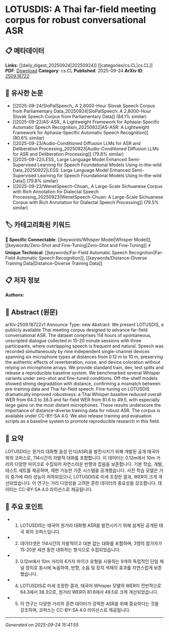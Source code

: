 <!-- KEYWORD_LINKING_METADATA:
{
  "processed_timestamp": "2025-09-24T15:41:55.545371",
  "vocabulary_version": "1.0",
  "selected_keywords": [
    "Far-Field Automatic Speech Recognition",
    "Whisper Model",
    "Distance-Diverse Training Data",
    "Zero-Shot and Fine-Tuning"
  ],
  "rejected_keywords": [],
  "similarity_scores": {
    "Far-Field Automatic Speech Recognition": 0.78,
    "Whisper Model": 0.82,
    "Distance-Diverse Training Data": 0.77,
    "Zero-Shot and Fine-Tuning": 0.8
  },
  "extraction_method": "AI_prompt_based",
  "budget_applied": true,
  "candidates_json": {
    "candidates": [
      {
        "surface": "far-field conversational ASR",
        "canonical": "Far-Field Automatic Speech Recognition",
        "aliases": [
          "far-field ASR",
          "conversational ASR"
        ],
        "category": "unique_technical",
        "rationale": "This term is central to the paper's focus on improving ASR systems for distant speech, which is a niche area in ASR research.",
        "novelty_score": 0.75,
        "connectivity_score": 0.68,
        "specificity_score": 0.82,
        "link_intent_score": 0.78
      },
      {
        "surface": "Whisper variants",
        "canonical": "Whisper Model",
        "aliases": [
          "Whisper",
          "Whisper ASR"
        ],
        "category": "specific_connectable",
        "rationale": "The Whisper model is a specific ASR model evaluated in the study, relevant for linking to discussions on ASR model performance.",
        "novelty_score": 0.58,
        "connectivity_score": 0.79,
        "specificity_score": 0.76,
        "link_intent_score": 0.82
      },
      {
        "surface": "distance-diverse training data",
        "canonical": "Distance-Diverse Training Data",
        "aliases": [
          "distance-varied data",
          "distance diversity"
        ],
        "category": "unique_technical",
        "rationale": "This concept is pivotal for improving ASR robustness, highlighting the importance of varied data in training models.",
        "novelty_score": 0.68,
        "connectivity_score": 0.65,
        "specificity_score": 0.71,
        "link_intent_score": 0.77
      },
      {
        "surface": "zero-shot and fine-tuned conditions",
        "canonical": "Zero-Shot and Fine-Tuning",
        "aliases": [
          "zero-shot learning",
          "fine-tuning"
        ],
        "category": "specific_connectable",
        "rationale": "These learning paradigms are crucial for understanding the performance benchmarks discussed in the paper.",
        "novelty_score": 0.55,
        "connectivity_score": 0.83,
        "specificity_score": 0.69,
        "link_intent_score": 0.8
      }
    ],
    "ban_list_suggestions": [
      "microphone types",
      "train, dev, test splits",
      "baseline system"
    ]
  },
  "decisions": [
    {
      "candidate_surface": "far-field conversational ASR",
      "resolved_canonical": "Far-Field Automatic Speech Recognition",
      "decision": "linked",
      "scores": {
        "novelty": 0.75,
        "connectivity": 0.68,
        "specificity": 0.82,
        "link_intent": 0.78
      }
    },
    {
      "candidate_surface": "Whisper variants",
      "resolved_canonical": "Whisper Model",
      "decision": "linked",
      "scores": {
        "novelty": 0.58,
        "connectivity": 0.79,
        "specificity": 0.76,
        "link_intent": 0.82
      }
    },
    {
      "candidate_surface": "distance-diverse training data",
      "resolved_canonical": "Distance-Diverse Training Data",
      "decision": "linked",
      "scores": {
        "novelty": 0.68,
        "connectivity": 0.65,
        "specificity": 0.71,
        "link_intent": 0.77
      }
    },
    {
      "candidate_surface": "zero-shot and fine-tuned conditions",
      "resolved_canonical": "Zero-Shot and Fine-Tuning",
      "decision": "linked",
      "scores": {
        "novelty": 0.55,
        "connectivity": 0.83,
        "specificity": 0.69,
        "link_intent": 0.8
      }
    }
  ]
}
-->

# LOTUSDIS: A Thai far-field meeting corpus for robust conversational ASR

## 📋 메타데이터

**Links**: [[daily_digest_20250924|20250924]] [[categories/cs.CL|cs.CL]]
**PDF**: [Download](https://arxiv.org/pdf/2509.18722.pdf)
**Category**: cs.CL
**Published**: 2025-09-24
**ArXiv ID**: [2509.18722](https://arxiv.org/abs/2509.18722)

## 🔗 유사한 논문
- [[2025-09-24/SloPalSpeech_ A 2,8000-Hour Slovak Speech Corpus from Parliamentary Data_20250924|SloPalSpeech: A 2,8000-Hour Slovak Speech Corpus from Parliamentary Data]] (84.1% similar)
- [[2025-09-22/AS-ASR_ A Lightweight Framework for Aphasia-Specific Automatic Speech Recognition_20250922|AS-ASR: A Lightweight Framework for Aphasia-Specific Automatic Speech Recognition]] (80.6% similar)
- [[2025-09-23/Audio-Conditioned Diffusion LLMs for ASR and Deliberation Processing_20250923|Audio-Conditioned Diffusion LLMs for ASR and Deliberation Processing]] (79.8% similar)
- [[2025-09-22/LESS_ Large Language Model Enhanced Semi-Supervised Learning for Speech Foundational Models Using in-the-wild Data_20250922|LESS: Large Language Model Enhanced Semi-Supervised Learning for Speech Foundational Models Using in-the-wild Data]] (79.8% similar)
- [[2025-09-23/WenetSpeech-Chuan_ A Large-Scale Sichuanese Corpus with Rich Annotation for Dialectal Speech Processing_20250923|WenetSpeech-Chuan: A Large-Scale Sichuanese Corpus with Rich Annotation for Dialectal Speech Processing]] (79.5% similar)

## 🏷️ 카테고리화된 키워드
**🔗 Specific Connectable**: [[keywords/Whisper Model|Whisper Model]], [[keywords/Zero-Shot and Fine-Tuning|Zero-Shot and Fine-Tuning]]
**⚡ Unique Technical**: [[keywords/Far-Field Automatic Speech Recognition|Far-Field Automatic Speech Recognition]], [[keywords/Distance-Diverse Training Data|Distance-Diverse Training Data]]

## 📋 저자 정보

**Authors:** 

## 📄 Abstract (원문)

arXiv:2509.18722v1 Announce Type: new 
Abstract: We present LOTUSDIS, a publicly available Thai meeting corpus designed to advance far-field conversational ASR. The dataset comprises 114 hours of spontaneous, unscripted dialogue collected in 15-20 minute sessions with three participants, where overlapping speech is frequent and natural. Speech was recorded simultaneously by nine independent single-channel devices spanning six microphone types at distances from 0.12 m to 10 m, preserving the authentic effects of reverberation, noise, and device coloration without relying on microphone arrays. We provide standard train, dev, test splits and release a reproducible baseline system. We benchmarked several Whisper variants under zero-shot and fine-tuned conditions. Off-the-shelf models showed strong degradation with distance, confirming a mismatch between pre-training data and Thai far-field speech. Fine-tuning on LOTUSDIS dramatically improved robustness: a Thai Whisper baseline reduced overall WER from 64.3 to 38.3 and far-field WER from 81.6 to 49.5, with especially large gains on the most distant microphones. These results underscore the importance of distance-diverse training data for robust ASR. The corpus is available under CC-BY-SA 4.0. We also release training and evaluation scripts as a baseline system to promote reproducible research in this field.

## 📝 요약

LOTUSDIS는 원거리 대화형 음성 인식(ASR)을 발전시키기 위해 개발된 공개 태국어 회의 코퍼스로, 114시간의 자발적 대화를 포함합니다. 이 데이터는 0.12m에서 10m 거리의 다양한 마이크로 수집되어 자연스러운 반향과 잡음을 보존합니다. 기본 학습, 개발, 테스트 세트를 제공하며, 재현 가능한 기준 시스템을 공개했습니다. 사전 학습 모델은 거리 증가에 따라 성능이 저하되었으나, LOTUSDIS로 미세 조정한 결과, WER이 크게 개선되었습니다. 이 연구는 거리 다양성을 고려한 훈련 데이터의 중요성을 강조합니다. 데이터는 CC-BY-SA 4.0 라이선스로 제공됩니다.

## 🎯 주요 포인트

- 1. LOTUSDIS는 태국어 원거리 대화형 ASR을 발전시키기 위해 설계된 공개된 태국 회의 코퍼스입니다.
- 2. 데이터셋은 114시간의 자발적이고 대본 없는 대화를 포함하며, 3명의 참가자가 15-20분 세션 동안 대화하는 형식으로 수집되었습니다.
- 3. 0.12m에서 10m 거리의 6가지 마이크 유형을 사용하는 9개의 독립적인 단일 채널 장치로 동시에 녹음하여, 반향, 소음 및 장치 색채의 효과를 자연스럽게 보존했습니다.
- 4. LOTUSDIS로 미세 조정한 결과, 태국어 Whisper 모델의 WER이 전반적으로 64.3에서 38.3으로, 원거리 WER이 81.6에서 49.5로 크게 개선되었습니다.
- 5. 이 연구는 다양한 거리의 훈련 데이터가 강력한 ASR을 위해 중요하다는 것을 강조하며, 코퍼스는 CC-BY-SA 4.0 라이선스로 제공됩니다.


---

*Generated on 2025-09-24 15:41:55*